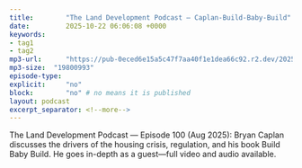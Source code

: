 ```yaml
---
title:        "The Land Development Podcast – Caplan-Build-Baby-Build"
date:         2025-10-22 06:06:08 +0000
keywords:
- tag1
- tag2
mp3-url:      "https://pub-0eced6e15a5c47f7aa40f1e1dea66c92.r2.dev/2025-10-22-Caplan-Build-Baby-Build.mp3"
mp3-size:  "19800993"
episode-type: 
explicit:     "no"
block:        "no" # no means it is published
layout: podcast
excerpt_separator: <!--more-->
---
```

The Land Development Podcast — Episode 100 (Aug 2025): Bryan Caplan discusses the drivers of the housing crisis, regulation, and his book Build Baby Build. He goes in-depth as a guest—full video and audio available.

<!--more-->
